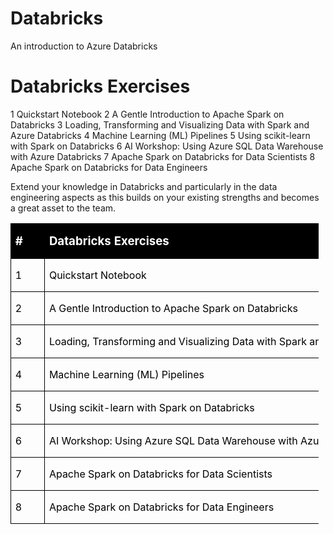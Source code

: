 # Databricks
An introduction to Azure Databricks

#	Databricks Exercises
1	Quickstart Notebook
2	A Gentle Introduction to Apache Spark on Databricks
3	Loading, Transforming and Visualizing Data with Spark and Azure Databricks
4	Machine Learning (ML) Pipelines
5	Using scikit-learn with Spark on Databricks
6	AI Workshop: Using Azure SQL Data Warehouse with Azure Databricks
7	Apache Spark on Databricks for Data Scientists
8	Apache Spark on Databricks for Data Engineers

<div class="WordSection1">

Extend your knowledge in Databricks and particularly in the data engineering aspects as <span class="GramE">this builds</span> on your existing strengths and becomes a great asset to the team.

<table width="493" class="MsoNormalTable" style="width:370.0pt;margin-left:-.25pt;border-collapse:collapse;mso-yfti-tbllook:&#10; 1184;mso-padding-alt:0cm 5.4pt 0cm 5.4pt" border="0" cellspacing="0" cellpadding="0">

<tbody>

<tr style="mso-yfti-irow:0;mso-yfti-firstrow:yes;height:23.45pt">

<td width="39" nowrap="" style="width:29.0pt;border:solid windowtext 1.0pt;&#10;  mso-border-alt:solid windowtext .5pt;background:black;padding:0cm 5.4pt 0cm 5.4pt;&#10;  height:23.45pt">

**<span style='font-size:14.0pt;&#10;  mso-ascii-font-family:Calibri;mso-fareast-font-family:"Times New Roman";&#10;  mso-hansi-font-family:Calibri;mso-bidi-font-family:Calibri;color:white;&#10;  mso-fareast-language:EN-GB'>#</span>**

</td>

<td width="455" nowrap="" style="width:341.0pt;border:solid windowtext 1.0pt;&#10;  border-left:none;mso-border-top-alt:solid windowtext .5pt;mso-border-bottom-alt:&#10;  solid windowtext .5pt;mso-border-right-alt:solid windowtext .5pt;background:&#10;  black;padding:0cm 5.4pt 0cm 5.4pt;height:23.45pt">

**<span style='font-size:14.0pt;mso-ascii-font-family:Calibri;&#10;  mso-fareast-font-family:"Times New Roman";mso-hansi-font-family:Calibri;&#10;  mso-bidi-font-family:Calibri;color:white;mso-fareast-language:EN-GB'>Databricks Exercises</span>**

</td>

</tr>

<tr style="mso-yfti-irow:1;height:18.75pt">

<td width="39" nowrap="" valign="bottom" style="width:29.0pt;border:solid windowtext 1.0pt;&#10;  border-top:none;mso-border-left-alt:solid windowtext .5pt;mso-border-bottom-alt:&#10;  solid windowtext .5pt;mso-border-right-alt:solid windowtext .5pt;padding:&#10;  0cm 5.4pt 0cm 5.4pt;height:18.75pt">

<span style='mso-ascii-font-family:&#10;  Calibri;mso-fareast-font-family:"Times New Roman";mso-hansi-font-family:Calibri;&#10;  mso-bidi-font-family:Calibri;color:black;mso-fareast-language:EN-GB'>1</span>

</td>

<td width="455" nowrap="" valign="bottom" style="width:341.0pt;border-top:none;&#10;  border-left:none;border-bottom:solid windowtext 1.0pt;border-right:solid windowtext 1.0pt;&#10;  mso-border-bottom-alt:solid windowtext .5pt;mso-border-right-alt:solid windowtext .5pt;&#10;  padding:0cm 5.4pt 0cm 5.4pt;height:18.75pt">

<span class="SpellE"><span style='mso-ascii-font-family:Calibri;&#10;  mso-fareast-font-family:"Times New Roman";mso-hansi-font-family:Calibri;&#10;  mso-bidi-font-family:Calibri;color:black;mso-fareast-language:EN-GB'>Quickstart</span></span> <span style='mso-ascii-font-family:Calibri;mso-fareast-font-family:"Times New Roman";&#10;  mso-hansi-font-family:Calibri;mso-bidi-font-family:Calibri;color:black;&#10;  mso-fareast-language:EN-GB'>Notebook</span>

</td>

</tr>

<tr style="mso-yfti-irow:2;height:18.75pt">

<td width="39" nowrap="" valign="bottom" style="width:29.0pt;border:solid windowtext 1.0pt;&#10;  border-top:none;mso-border-left-alt:solid windowtext .5pt;mso-border-bottom-alt:&#10;  solid windowtext .5pt;mso-border-right-alt:solid windowtext .5pt;padding:&#10;  0cm 5.4pt 0cm 5.4pt;height:18.75pt">

<span style='mso-ascii-font-family:&#10;  Calibri;mso-fareast-font-family:"Times New Roman";mso-hansi-font-family:Calibri;&#10;  mso-bidi-font-family:Calibri;color:black;mso-fareast-language:EN-GB'>2</span>

</td>

<td width="455" nowrap="" valign="bottom" style="width:341.0pt;border-top:none;&#10;  border-left:none;border-bottom:solid windowtext 1.0pt;border-right:solid windowtext 1.0pt;&#10;  mso-border-bottom-alt:solid windowtext .5pt;mso-border-right-alt:solid windowtext .5pt;&#10;  padding:0cm 5.4pt 0cm 5.4pt;height:18.75pt">

<span style='mso-ascii-font-family:Calibri;mso-fareast-font-family:&#10;  "Times New Roman";mso-hansi-font-family:Calibri;mso-bidi-font-family:Calibri;&#10;  color:black;mso-fareast-language:EN-GB'>A Gentle Introduction to Apache Spark on Databricks</span>

</td>

</tr>

<tr style="mso-yfti-irow:3;height:18.75pt">

<td width="39" nowrap="" valign="bottom" style="width:29.0pt;border:solid windowtext 1.0pt;&#10;  border-top:none;mso-border-left-alt:solid windowtext .5pt;mso-border-bottom-alt:&#10;  solid windowtext .5pt;mso-border-right-alt:solid windowtext .5pt;padding:&#10;  0cm 5.4pt 0cm 5.4pt;height:18.75pt">

<span style='mso-ascii-font-family:&#10;  Calibri;mso-fareast-font-family:"Times New Roman";mso-hansi-font-family:Calibri;&#10;  mso-bidi-font-family:Calibri;color:black;mso-fareast-language:EN-GB'>3</span>

</td>

<td width="455" nowrap="" valign="bottom" style="width:341.0pt;border-top:none;&#10;  border-left:none;border-bottom:solid windowtext 1.0pt;border-right:solid windowtext 1.0pt;&#10;  mso-border-bottom-alt:solid windowtext .5pt;mso-border-right-alt:solid windowtext .5pt;&#10;  padding:0cm 5.4pt 0cm 5.4pt;height:18.75pt">

<span style='mso-ascii-font-family:Calibri;mso-fareast-font-family:&#10;  "Times New Roman";mso-hansi-font-family:Calibri;mso-bidi-font-family:Calibri;&#10;  color:black;mso-fareast-language:EN-GB'>Loading, Transforming and Visualizing Data with Spark and Azure Databricks</span>

</td>

</tr>

<tr style="mso-yfti-irow:4;height:18.75pt">

<td width="39" nowrap="" valign="bottom" style="width:29.0pt;border:solid windowtext 1.0pt;&#10;  border-top:none;mso-border-left-alt:solid windowtext .5pt;mso-border-bottom-alt:&#10;  solid windowtext .5pt;mso-border-right-alt:solid windowtext .5pt;padding:&#10;  0cm 5.4pt 0cm 5.4pt;height:18.75pt">

<span style='mso-ascii-font-family:&#10;  Calibri;mso-fareast-font-family:"Times New Roman";mso-hansi-font-family:Calibri;&#10;  mso-bidi-font-family:Calibri;color:black;mso-fareast-language:EN-GB'>4</span>

</td>

<td width="455" nowrap="" valign="bottom" style="width:341.0pt;border-top:none;&#10;  border-left:none;border-bottom:solid windowtext 1.0pt;border-right:solid windowtext 1.0pt;&#10;  mso-border-bottom-alt:solid windowtext .5pt;mso-border-right-alt:solid windowtext .5pt;&#10;  padding:0cm 5.4pt 0cm 5.4pt;height:18.75pt">

<span style='mso-ascii-font-family:Calibri;mso-fareast-font-family:&#10;  "Times New Roman";mso-hansi-font-family:Calibri;mso-bidi-font-family:Calibri;&#10;  color:black;mso-fareast-language:EN-GB'>Machine Learning (ML) Pipelines</span>

</td>

</tr>

<tr style="mso-yfti-irow:5;height:18.75pt">

<td width="39" nowrap="" valign="bottom" style="width:29.0pt;border:solid windowtext 1.0pt;&#10;  border-top:none;mso-border-left-alt:solid windowtext .5pt;mso-border-bottom-alt:&#10;  solid windowtext .5pt;mso-border-right-alt:solid windowtext .5pt;padding:&#10;  0cm 5.4pt 0cm 5.4pt;height:18.75pt">

<span style='mso-ascii-font-family:&#10;  Calibri;mso-fareast-font-family:"Times New Roman";mso-hansi-font-family:Calibri;&#10;  mso-bidi-font-family:Calibri;color:black;mso-fareast-language:EN-GB'>5</span>

</td>

<td width="455" nowrap="" valign="bottom" style="width:341.0pt;border-top:none;&#10;  border-left:none;border-bottom:solid windowtext 1.0pt;border-right:solid windowtext 1.0pt;&#10;  mso-border-bottom-alt:solid windowtext .5pt;mso-border-right-alt:solid windowtext .5pt;&#10;  padding:0cm 5.4pt 0cm 5.4pt;height:18.75pt">

<span style='mso-ascii-font-family:Calibri;mso-fareast-font-family:&#10;  "Times New Roman";mso-hansi-font-family:Calibri;mso-bidi-font-family:Calibri;&#10;  color:black;mso-fareast-language:EN-GB'>Using <span class="SpellE">scikit</span>-learn with Spark on Databricks</span>

</td>

</tr>

<tr style="mso-yfti-irow:6;height:18.75pt">

<td width="39" nowrap="" valign="bottom" style="width:29.0pt;border:solid windowtext 1.0pt;&#10;  border-top:none;mso-border-left-alt:solid windowtext .5pt;mso-border-bottom-alt:&#10;  solid windowtext .5pt;mso-border-right-alt:solid windowtext .5pt;padding:&#10;  0cm 5.4pt 0cm 5.4pt;height:18.75pt">

<span style='mso-ascii-font-family:&#10;  Calibri;mso-fareast-font-family:"Times New Roman";mso-hansi-font-family:Calibri;&#10;  mso-bidi-font-family:Calibri;color:black;mso-fareast-language:EN-GB'>6</span>

</td>

<td width="455" nowrap="" valign="bottom" style="width:341.0pt;border-top:none;&#10;  border-left:none;border-bottom:solid windowtext 1.0pt;border-right:solid windowtext 1.0pt;&#10;  mso-border-bottom-alt:solid windowtext .5pt;mso-border-right-alt:solid windowtext .5pt;&#10;  padding:0cm 5.4pt 0cm 5.4pt;height:18.75pt">

<span style='mso-ascii-font-family:Calibri;mso-fareast-font-family:&#10;  "Times New Roman";mso-hansi-font-family:Calibri;mso-bidi-font-family:Calibri;&#10;  color:black;mso-fareast-language:EN-GB'>AI Workshop: Using Azure SQL Data Warehouse with Azure Databricks</span>

</td>

</tr>

<tr style="mso-yfti-irow:7;height:18.75pt">

<td width="39" nowrap="" valign="bottom" style="width:29.0pt;border:solid windowtext 1.0pt;&#10;  border-top:none;mso-border-left-alt:solid windowtext .5pt;mso-border-bottom-alt:&#10;  solid windowtext .5pt;mso-border-right-alt:solid windowtext .5pt;padding:&#10;  0cm 5.4pt 0cm 5.4pt;height:18.75pt">

<span style='mso-ascii-font-family:&#10;  Calibri;mso-fareast-font-family:"Times New Roman";mso-hansi-font-family:Calibri;&#10;  mso-bidi-font-family:Calibri;color:black;mso-fareast-language:EN-GB'>7</span>

</td>

<td width="455" nowrap="" valign="bottom" style="width:341.0pt;border-top:none;&#10;  border-left:none;border-bottom:solid windowtext 1.0pt;border-right:solid windowtext 1.0pt;&#10;  mso-border-bottom-alt:solid windowtext .5pt;mso-border-right-alt:solid windowtext .5pt;&#10;  padding:0cm 5.4pt 0cm 5.4pt;height:18.75pt">

<span style='mso-ascii-font-family:Calibri;mso-fareast-font-family:&#10;  "Times New Roman";mso-hansi-font-family:Calibri;mso-bidi-font-family:Calibri;&#10;  color:black;mso-fareast-language:EN-GB'>Apache Spark on Databricks for Data Scientists</span>

</td>

</tr>

<tr style="mso-yfti-irow:8;mso-yfti-lastrow:yes;height:18.75pt">

<td width="39" nowrap="" valign="bottom" style="width:29.0pt;border:solid windowtext 1.0pt;&#10;  border-top:none;mso-border-left-alt:solid windowtext .5pt;mso-border-bottom-alt:&#10;  solid windowtext .5pt;mso-border-right-alt:solid windowtext .5pt;padding:&#10;  0cm 5.4pt 0cm 5.4pt;height:18.75pt">

<span style='mso-ascii-font-family:&#10;  Calibri;mso-fareast-font-family:"Times New Roman";mso-hansi-font-family:Calibri;&#10;  mso-bidi-font-family:Calibri;color:black;mso-fareast-language:EN-GB'>8</span>

</td>

<td width="455" nowrap="" valign="bottom" style="width:341.0pt;border-top:none;&#10;  border-left:none;border-bottom:solid windowtext 1.0pt;border-right:solid windowtext 1.0pt;&#10;  mso-border-bottom-alt:solid windowtext .5pt;mso-border-right-alt:solid windowtext .5pt;&#10;  padding:0cm 5.4pt 0cm 5.4pt;height:18.75pt">

<span style='mso-ascii-font-family:Calibri;mso-fareast-font-family:&#10;  "Times New Roman";mso-hansi-font-family:Calibri;mso-bidi-font-family:Calibri;&#10;  color:black;mso-fareast-language:EN-GB'>Apache Spark on Databricks for Data Engineers</span>

</td>

</tr>

</tbody>

</table>

</div>
